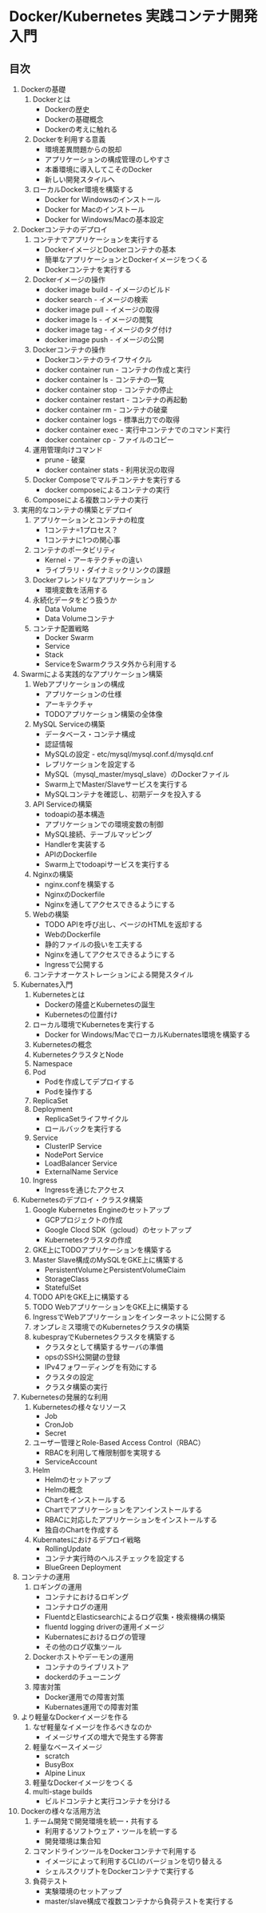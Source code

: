 # Docker/Kubernetes 実践コンテナ開発入門

## 目次

1. Dockerの基礎
    1. Dockerとは
        - Dockerの歴史
        - Dockerの基礎概念
        - Dockerの考えに触れる
    2. Dockerを利用する意義
        - 環境差異問題からの脱却
        - アプリケーションの構成管理のしやすさ
        - 本番環境に導入してこそのDocker
        - 新しい開発スタイルへ
    3. ローカルDocker環境を構築する
        - Docker for Windowsのインストール
        - Docker for Macのインストール
        - Docker for Windows/Macの基本設定
2. Dockerコンテナのデプロイ
    1. コンテナでアプリケーションを実行する
        - DockerイメージとDockerコンテナの基本
        - 簡単なアプリケーションとDockerイメージをつくる
        - Dockerコンテナを実行する
    2. Dockerイメージの操作
        - docker image build - イメージのビルド
        - docker search - イメージの検索
        - docker image pull - イメージの取得
        - docker image ls - イメージの閲覧
        - docker image tag - イメージのタグ付け
        - docker image push - イメージの公開
    3. Dockerコンテナの操作
        - Dockerコンテナのライフサイクル
        - docker container run - コンテナの作成と実行
        - docker container ls - コンテナの一覧
        - docker container stop - コンテナの停止
        - docker container restart - コンテナの再起動
        - docker container rm - コンテナの破棄
        - docker container logs - 標準出力での取得
        - docker container exec - 実行中コンテナでのコマンド実行
        - docker container cp - ファイルのコピー
    4. 運用管理向けコマンド
        - prune - 破棄
        - docker container stats - 利用状況の取得
    5. Docker Composeでマルチコンテナを実行する
        - docker composeによるコンテナの実行
    6. Composeによる複数コンテナの実行
3. 実用的なコンテナの構築とデプロイ
    1. アプリケーションとコンテナの粒度
        - 1コンテナ=1プロセス？
        - 1コンテナに1つの関心事
    2. コンテナのポータビリティ
        - Kernel・アーキテクチャの違い
        - ライブラリ・ダイナミックリンクの課題
    3. Dockerフレンドリなアプリケーション
        - 環境変数を活用する
    4. 永続化データをどう扱うか
        - Data Volume
        - Data Volumeコンテナ
    5. コンテナ配置戦略
        - Docker Swarm
        - Service
        - Stack
        - ServiceをSwarmクラスタ外から利用する
4. Swarmによる実践的なアプリケーション構築
    1. Webアプリケーションの構成
        - アプリケーションの仕様
        - アーキテクチャ
        - TODOアプリケーション構築の全体像
    2. MySQL Serviceの構築
        - データベース・コンテナ構成
        - 認証情報
        - MySQLの設定 - etc/mysql/mysql.conf.d/mysqld.cnf
        - レプリケーションを設定する
        - MySQL（mysql_master/mysql_slave）のDockerファイル
        - Swarm上でMaster/Slaveサービスを実行する
        - MySQLコンテナを確認し、初期データを投入する
    3. API Serviceの構築
        - todoapiの基本構造
        - アプリケーションでの環境変数の制御
        - MySQL接続、テーブルマッピング
        - Handlerを実装する
        - APIのDockerfile
        - Swarm上でtodoapiサービスを実行する
    4. Nginxの構築
        - nginx.confを構築する
        - NginxのDockerfile
        - Nginxを通してアクセスできるようにする
    5. Webの構築
        - TODO APIを呼び出し、ページのHTMLを返却する
        - WebのDockerfile
        - 静的ファイルの扱いを工夫する
        - Nginxを通してアクセスできるようにする
        - Ingressで公開する
    6. コンテナオーケストレーションによる開発スタイル
5. Kubernates入門
    1. Kubernetesとは
        - Dockerの隆盛とKubernetesの誕生
        - Kubernetesの位置付け
    2. ローカル環境でKubernetesを実行する
        - Docker for Windows/MacでローカルKubernates環境を構築する
    3. Kubernetesの概念
    4. KubernetesクラスタとNode
    5. Namespace
    6. Pod
        - Podを作成してデプロイする
        - Podを操作する
    7. ReplicaSet
    8. Deployment
        - ReplicaSetライフサイクル
        - ロールバックを実行する
    9. Service
        - ClusterIP Service
        - NodePort Service
        - LoadBalancer Service
        - ExternalName Service
    10. Ingress
        - Ingressを通じたアクセス
6. Kubernetesのデプロイ・クラスタ構築
    1. Google Kubernetes Engineのセットアップ
        - GCPプロジェクトの作成
        - Google Clocd SDK（gcloud）のセットアップ
        - Kubernetesクラスタの作成
    2. GKE上にTODOアプリケーションを構築する
    3. Master Slave構成のMySQLをGKE上に構築する
        - PersistentVolumeとPersistentVolumeClaim
        - StorageClass
        - StatefulSet
    4. TODO APIをGKE上に構築する
    5. TODO WebアプリケーションをGKE上に構築する
    6. IngressでWebアプリケーションをインターネットに公開する
    7. オンプレミス環境でのKubernetesクラスタの構築
    8. kubesprayでKubernetesクラスタを構築する
        - クラスタとして構築するサーバの準備
        - opsのSSH公開鍵の登録
        - IPv4フォワーディングを有効にする
        - クラスタの設定
        - クラスタ構築の実行
7. Kubernetesの発展的な利用
    1. Kubernetesの様々なリソース
        - Job
        - CronJob
        - Secret
    2. ユーザー管理とRole-Based Access Control（RBAC）
        - RBACを利用して権限制御を実現する
        - ServiceAccount
    3. Helm
        - Helmのセットアップ
        - Helmの概念
        - Chartをインストールする
        - Chartでアプリケーションをアンインストールする
        - RBACに対応したアプリケーションをインストールする
        - 独自のChartを作成する
    4. Kubernatesにおけるデプロイ戦略
        - RollingUpdate
        - コンテナ実行時のヘルスチェックを設定する
        - BlueGreen Deployment
8. コンテナの運用
    1. ロギングの運用
        - コンテナにおけるロギング
        - コンテナログの運用
        - FluentdとElasticsearchによるログ収集・検索機構の構築
        - fluentd logging driverの運用イメージ
        - Kubernatesにおけるログの管理
        - その他のログ収集ツール
    2. Dockerホストやデーモンの運用
        - コンテナのライブリストア
        - dockerdのチューニング
    3. 障害対策
        - Docker運用での障害対策
        - Kubernates運用での障害対策
9. より軽量なDockerイメージを作る
    1. なぜ軽量なイメージを作るべきなのか
        - イメージサイズの増大で発生する弊害
    2. 軽量なベースイメージ
        - scratch
        - BusyBox
        - Alpine Linux
    3. 軽量なDockerイメージをつくる
    4. multi-stage builds
        - ビルドコンテナと実行コンテナを分ける
10. Dockerの様々な活用方法
    1. チーム開発で開発環境を統一・共有する
        - 利用するソフトウェア・ツールを統一する
        - 開発環境は集合知
    2. コマンドラインツールをDockerコンテナで利用する
        - イメージによって利用するCLIのバージョンを切り替える
        - シェルスクリプトをDockerコンテナで実行する
    3. 負荷テスト
        - 実験環境のセットアップ
        - master/slave構成で複数コンテナから負荷テストを実行する
        

